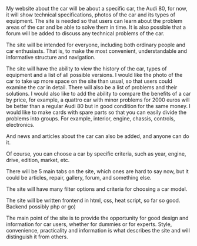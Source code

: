 My website about the car will be about a specific car, the Audi 80, for now, it will show technical specifications, photos of the car and its types of equipment. The site is needed so that users can learn about the problem areas of the car and be able to solve them in time. It is also possible that a forum will be added to discuss any technical problems of the car.

The site will be intended for everyone, including both ordinary people and car enthusiasts. That is, to make the most convenient, understandable and informative structure and navigation.

The site will have the ability to view the history of the car, types of equipment and a list of all possible versions. I would like the photo of the car to take up more space on the site than usual, so that users could examine the car in detail. There will also be a list of problems and their solutions. I would also like to add the ability to compare the benefits of a car by price, for example, a quattro car with minor problems for 2000 euros will be better than a regular Audi 80 but in good condition for the same money. I would like to make cards with spare parts so that you can easily divide the problems into groups. For example, interior, engine, chassis, controls, electronics.

And news and articles about the car can also be added, and anyone can do it.

Of course, you can choose a car by specific criteria, such as year, engine, drive, edition, market, etc.

There will be 5 main tabs on the site, which ones are hard to say now, but it could be articles, repair, gallery, forum, and something else.

The site will have many filter options and criteria for choosing a car model.

The site will be written frontend in html, css, heat script, so far so good. Backend possibly php or go)

The main point of the site is to provide the opportunity for good design and information for car users, whether for dummies or for experts. Style, convenience, practicality and information is what describes the site and will distinguish it from others.
